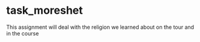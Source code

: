 # task_moreshet
This assignment will deal with the religion we learned about on the tour and in the course
